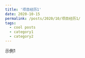 ```yaml
---
title: '项目经历1'
date: 2020-10-15
permalink: /posts/2020/10/项目经历1/
tags:
  - cool posts
  - category1
  - category2
---
```


示例1